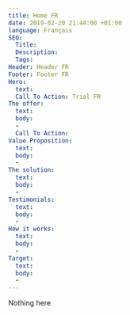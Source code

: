 ```yaml
---
title: Home FR
date: 2019-02-20 21:44:00 +01:00
language: Français
SEO:
  Title: 
  Description: 
  Tags: 
Header: Header FR
Footer: Footer FR
Hero:
  text: 
  Call To Action: Trial FR
The offer:
  text: 
  body:
  - 
  Call To Action: 
Value Proposition:
  text: 
  body:
  - 
The solution:
  text: 
  body:
  - 
Testimonials:
  text: 
  body:
  - 
How it works:
  text: 
  body:
  - 
Target:
  text: 
  body:
  - 
---
```


Nothing here